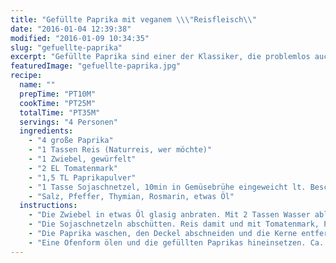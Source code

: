 ```yaml
---
title: "Gefüllte Paprika mit veganem \\\"Reisfleisch\\"
date: "2016-01-04 12:39:38"
modified: "2016-01-09 10:34:35"
slug: "gefuellte-paprika"
excerpt: "Gefüllte Paprika sind einer der Klassiker, die problemlos auch in eine vegane Variante verwandelt werden können. Wir füllen sie mit Reis und Sojaschnetzeln."
featuredImage: "gefuellte-paprika.jpg"
recipe:
  name: ""
  prepTime: "PT10M"
  cookTime: "PT25M"
  totalTime: "PT35M"
  servings: "4 Personen"
  ingredients:
    - "4 große Paprika"
    - "1 Tassen Reis (Naturreis, wer möchte)"
    - "1 Zwiebel, gewürfelt"
    - "2 EL Tomatenmark"
    - "1,5 TL Paprikapulver"
    - "1 Tasse Sojaschnetzel, 10min in Gemüsebrühe eingeweicht lt. Beschreibung"
    - "Salz, Pfeffer, Thymian, Rosmarin, etwas Öl"
  instructions:
    - "Die Zwiebel in etwas Öl glasig anbraten. Mit 2 Tassen Wasser ablöschen und aufkochen. Den Reis einrühren, salzen und köcheln lassen bis er weich ist (Dauer lt. Packung)."
    - "Die Sojaschnetzeln abschütten. Reis damit und mit Tomatenmark, Paprikapulver und Gewürzen mischen."
    - "Die Paprika waschen, den Deckel abschneiden und die Kerne entfernen. Mit dem Reisfleisch füllen und die Kappe wieder darauf setzen."
    - "Eine Ofenform ölen und die gefüllten Paprikas hineinsetzen. Ca. 20-25min bei 200°C ins Rohr schieben."
---
```


